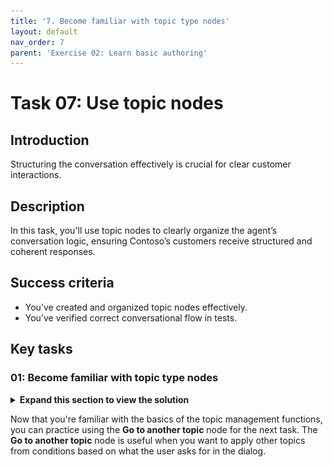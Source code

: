 ```yaml
---
title: '7. Become familiar with topic type nodes'
layout: default
nav_order: 7
parent: 'Exercise 02: Learn basic authoring'
---
```


# Task 07: Use topic nodes

## Introduction

Structuring the conversation effectively is crucial for clear customer interactions.

## Description

In this task, you'll use topic nodes to clearly organize the agent’s conversation logic, ensuring Contoso’s customers receive structured and coherent responses.

## Success criteria

-   You’ve created and organized topic nodes effectively.
-   You’ve verified correct conversational flow in tests.


## Key tasks

### 01: Become familiar with topic type nodes

<details markdown="block"> 
  <summary><strong>Expand this section to view the solution</strong></summary> 

1. Select the **+** below the **Redirect** node, then select **Topic management** to observe the options.

	![a51bxxpf.jpg](../../media/a51bxxpf.jpg)

1. Select an empty space in the canvas to cancel out of the menu without creating.


1. In the **Topic management** menu, you have the following:

    - **Go to another topic** - This node has an extended flyout menu where you can go to another topic that you need to select.

	    {: .important }	
	    > **Tips**:  
	    >	- It's often more manageable to create many bite-size topics rather than a few large topics. Taking this approach also helps make triggering more effective, by clearly mapping trigger phrases to the specific topics that address those areas. 
	    >	- As large topics can be challenging to maintain and update, it's a good idea to break down your agent logic, when possible, especially if parts of your agent conversation logic can be shared by multiple topics. This concept is referred to as reusable topics. 
	    >	- Topics don't need to all have trigger phrases, as topics can redirect to other topics and pass variable information back and forth.

    - **End current topic** - Selecting this option ends the current topic. Typically, you'd use this option where the topic was called from another topic. It would be returned to where it was originally called from. You can also use this option in branching conditions. If you select this option to end an entire topic of a branch, the behavior operates similar to the **End all topics** node.

    - **End all topics** - This node ends all active topics. The next message from the user is considered a new conversation and triggers the most appropriate topic based on that user message, starting a new active topic.

    - **Transfer conversation** - Select this option to transfer to an agent and send a contextual message.

    - **Go to step** - Allows the author of an agent to navigate to another node in the open topic. This option is useful for looping scenarios or if you want to gather more information from the user.

    - **End conversation** - Sends an **endOfConversation** activity. This can be useful for a client chat widget (for example, deployed to your website), to know that the chat session is over.

</details>

Now that you're familiar with the basics of the topic management functions, you can practice using the **Go to another topic** node for the next task. The **Go to another topic** node is useful when you want to apply other topics from conditions based on what the user asks for in the dialog.

